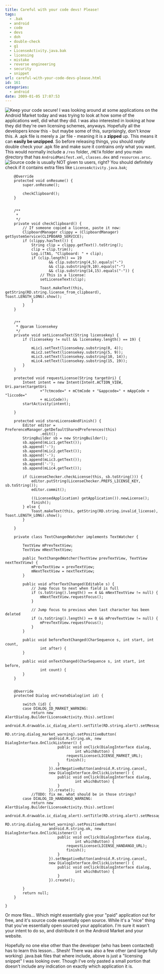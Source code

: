 ```yaml
---
title: Careful with your code devs! Please!
tags:
  - .bak
  - android
  - code
  - devs
  - doh
  - double-check
  - g1
  - LicenseActivity.java.bak
  - licensing
  - mistake
  - reverse engineering
  - security
  - snippet
url: careful-with-your-code-devs-please.html
id: 161
categories:
  - android
date: 2009-01-05 17:07:53
---
```


![Keep your code secure!](http://173.230.150.16/blog/wp-content/uploads/2009/01/strictly_confidential-230x300.jpg "Keep your code secure!")
I was looking around at some applications on the Android Market today and was trying to look at how some of the applications well, did what they did. I was also interested in looking at how they did they're own licensing schemes, anyways. Hopefully all the developers know this - but maybe some of this, surprisingly, don't know this. A .apk file is merely a .jar file - meaning it is a **zipped** up. This means it can **easily be unzipped**. So before releasing things, you should _really_ double check your .apk file and make sure it contrains _only_ what you want. This would normally include a `/res` folder, `/META` folder and you main directory that has `AndroidManifest.xml`, `classes.dex` and `resources.arsc`.
![Source code is usually NOT given to users, right?](http://173.230.150.16/blog/wp-content/uploads/2009/01/confidential_stamp1-300x250.jpg "Source code is usually NOT given to users, right?")
You should definitely check if it contains extra files like `LicenseActivity.java.bak`;
```
	@Override
	protected void onResume() {
		super.onResume();

		checkClipboard();
	}


	/**
	 *
	 */
	private void checkClipboard() {
		// If someone copied a license, paste it now:
		ClipboardManager clippy = (ClipboardManager) getSystemService(CLIPBOARD_SERVICE);
		if (clippy.hasText()) {
			String clip = clippy.getText().toString();
			clip = clip.trim();
			Log.i(TAG, "Clipboard: " + clip);
			if (clip.length() == 19
					&& clip.substring(4,5).equals("-")
					&& clip.substring(9,10).equals("-")
					&& clip.substring(14,15).equals("-")) {
				// This is a license:
				setLicenseText(clip);

				Toast.makeText(this, getString(RD.string.license_from_clipboard), Toast.LENGTH_LONG).show();
			}
		}
	}


	/**
	 * @param licensekey
	 */
	private void setLicenseText(String licensekey) {
		if (licensekey != null && licensekey.length() == 19) {

			mLic1.setText(licensekey.substring(0, 4));
			mLic2.setText(licensekey.substring(5, 9));
			mLic3.setText(licensekey.substring(10, 14));
			mLic4.setText(licensekey.substring(15, 19));
		}
	}

	protected void requestLicense(String targetUri) {
		Intent intent = new Intent(Intent.ACTION_VIEW, Uri.parse(targetUri
				+"?ctmcode=" + mCtmCode + "&appcode=" + mAppCode + "liccode="
				+ mLicCode));
		startActivity(intent);

	}

	protected void storeLicenseAndFinish() {
		Editor editor = PreferenceManager.getDefaultSharedPreferences(this)
				.edit();
		StringBuilder sb = new StringBuilder();
		sb.append(mLic1.getText());
		sb.append('-');
		sb.append(mLic2.getText());
		sb.append('-');
		sb.append(mLic3.getText());
		sb.append('-');
		sb.append(mLic4.getText());

		if (LicenseChecker.checkLicense(this, sb.toString())) {
			editor.putString(LicenseChecker.PREFS_LICENSE_KEY, sb.toString());
			editor.commit();

			((LicensedApplication) getApplication()).newLicense();
			finish();
		} else {
			Toast.makeText(this, getString(RD.string.invalid_license), Toast.LENGTH_LONG).show();
		}

	}

	private class TextChangedWatcher implements TextWatcher {

		TextView mPrevTextView;
		TextView mNextTextView;

		public TextChangedWatcher(TextView prevTextView, TextView nextTextView) {
			mPrevTextView = prevTextView;
			mNextTextView = nextTextView;
		}

		public void afterTextChanged(Editable s) {
			// Jump focus to next when field is full
			if (s.toString().length() == 4 && mNextTextView != null) {
				mNextTextView.requestFocus();
			}

			// Jump focus to previous when last character has been deleted
			if (s.toString().length() == 0 && mPrevTextView != null) {
				mPrevTextView.requestFocus();
			}
		}

		public void beforeTextChanged(CharSequence s, int start, int count,
				int after) {
		}

		public void onTextChanged(CharSequence s, int start, int before,
				int count) {
		}
	}


	@Override
	protected Dialog onCreateDialog(int id) {

		switch (id) {
		case DIALOG_ID_MARKET_WARNING:
			return new AlertDialog.Builder(LicenseActivity.this).setIcon(
					android.R.drawable.ic_dialog_alert).setTitle(RD.string.alert).setMessage(
					RD.string.dialog_market_warning).setPositiveButton(
					android.R.string.ok, new DialogInterface.OnClickListener() {
						public void onClick(DialogInterface dialog,
								int whichButton) {
							requestLicense(LICENSE_MARKET_URL);
							finish();
						}
					}).setNegativeButton(android.R.string.cancel,
					new DialogInterface.OnClickListener() {
						public void onClick(DialogInterface dialog,
								int whichButton) {
						}
					}).create();
			//TODO: fix me. what should be in those strings?
		case DIALOG_ID_HANDANGO_WARNING:
			return new AlertDialog.Builder(LicenseActivity.this).setIcon(
					android.R.drawable.ic_dialog_alert).setTitle(RD.string.alert).setMessage(
					RD.string.dialog_market_warning).setPositiveButton(
					android.R.string.ok, new DialogInterface.OnClickListener() {
						public void onClick(DialogInterface dialog,
								int whichButton) {
							requestLicense(LICENSE_HANDANGO_URL);
							finish();
						}
					}).setNegativeButton(android.R.string.cancel,
					new DialogInterface.OnClickListener() {
						public void onClick(DialogInterface dialog,
								int whichButton) {
						}
					}).create();

		}
		return null;
	}

}
```
Or more files... Which might essentially give your "paid" application out for free, and it's source code essentially open source. While it's a "nice" thing that you've essentially open sourced your application. I'm sure it wasn't your intent to do so, and distribute it on the Android Market and your website.

Hopefully no one else other than the developer (who has been contacted) has to learn this lesson... Shesh! There was also a few other (and large fully working) .java.bak files that where include, above is just a "licensing snippet" I was looking over. Though I've only pasted a small portion that doesn't include any indication on exactly which application it is.